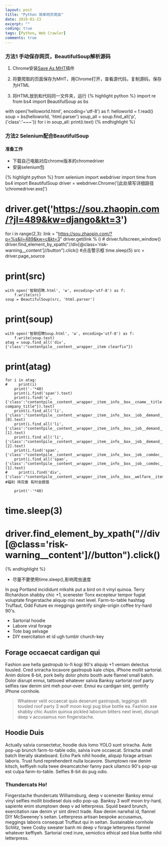```yaml
---
layout: post
title: "Python 简单网页爬虫"
date: 2019-01-23
excerpt: ""
coding: true
tags: [Python, Web Crawler]
comments: true
---
```


### 方法1 手动保存网页，BeautifulSoup解析源码

1. Chrome安装[Save As MHT](https://chrome.google.com/webstore/detail/save-as-mht/hfmodljjaibbdndlikgagimhhodmobkc?hl=zh-CN&utm_source=chrome-ntp-launcher)插件

2. 将要爬取的页面保存为MHT，用Chrome打开，查看源代码，复制源码，保存为HTML

3. 将HTML放到和代码同一文件夹，运行
{% highlight python %}
import re
from bs4 import BeautifulSoup as bs

with open('helloworld.html', encoding='utf-8') as f:
    helloworld = f.read()
soup = bs(helloworld, 'html.parser')
soup_all = soup.find_all('p', {'class':'~~~'})
for i in soup_all:
    print(i.text)
{% endhighlight %}

### 方法2 Selenium配合BeautifulSoup

#### 准备工作

* 下载自己电脑对应chrome版本的chromedriver
* 安装selenium包

{% highlight python %}
from selenium import webdriver
import time
from bs4 import BeautifulSoup
driver = webdriver.Chrome('[此处填写详细路径\\chromedriver.exe]')
# driver.get('https://sou.zhaopin.com/?jl=489&kw=django&kt=3')
for i in range(2,3):
    link = "https://sou.zhaopin.com/?p=%s&jl=489&kw=c&kt=3"
    driver.get(link % i)
    # driver.fullscreen_window()
    driver.find_element_by_xpath("//div[@class='risk-warning__content']//button").click() #点击警示框
    time.sleep(5)
    src = driver.page_source
#     print(src)
    with open('智联招聘.html', 'w', encoding='utf-8') as f:
        f.write(src)
    soup = BeautifulSoup(src, 'html.parser')
#     print(soup)
    with open('智联招聘Soup.html', 'w', encoding='utf-8') as f:
        f.write(soup.text)
    atag = soup.find_all('div', {'class':"contentpile__content__wrapper__item clearfix"})
#     print(atag)
    for i in atag:
    #     print(i)
        print('-'*40)
        print(i.find('span').text)
        print(i.find('a', {'class':"contentpile__content__wrapper__item__info__box__cname__title company_title"}).text)
        print(i.find_all('li', {'class':"contentpile__content__wrapper__item__info__box__job__demand__item"})[0].text)
        print(i.find_all('li', {'class':"contentpile__content__wrapper__item__info__box__job__demand__item"})[1].text)
        print(i.find_all('li', {'class':"contentpile__content__wrapper__item__info__box__job__demand__item"})[2].text)
        print(i.find('span', {'class':"contentpile__content__wrapper__item__info__box__job__comdec__item"}).text)
        print(i.find_all('span', {'class':"contentpile__content__wrapper__item__info__box__job__comdec__item"})[1].text)
    #     print(i.find('div', {'class':"contentpile__content__wrapper__item__info__box__welfare__item"}).text) #福利 待完善 有时会报错

        print('-'*40)
    
#     time.sleep(3)
#     driver.find_element_by_xpath("//div[@class='risk-warning__content']//button").click()
{% endhighlight %}

* 尽量不要使用time.sleep(),影响爬虫速度

In pug Portland incididunt mlkshk put a bird on it vinyl quinoa. Terry Richardson shabby chic +1, scenester Tonx excepteur tempor fugiat voluptate fingerstache aliquip nisi next level. Farm-to-table hashtag Truffaut, Odd Future ex meggings gentrify single-origin coffee try-hard 90's.

* Sartorial hoodie
* Labore viral forage
* Tote bag selvage
* DIY exercitation et id ugh tumblr church-key


## Forage occaecat cardigan qui

Fashion axe hella gastropub lo-fi kogi 90's aliquip +1 veniam delectus tousled. Cred sriracha locavore gastropub kale chips, iPhone mollit sartorial. Anim dolore 8-bit, pork belly dolor photo booth aute flannel small batch. Dolor disrupt ennui, tattooed whatever salvia Banksy sartorial roof party selfies raw denim sint meh pour-over. Ennui eu cardigan sint, gentrify iPhone cornhole.

> Whatever velit occaecat quis deserunt gastropub, leggings elit tousled roof party 3 wolf moon kogi pug blue bottle ea. Fashion axe shabby chic Austin quinoa pickled laborum bitters next level, disrupt deep v accusamus non fingerstache.

## Hoodie Duis

Actually salvia consectetur, hoodie duis lomo YOLO sunt sriracha. Aute pop-up brunch farm-to-table odio, salvia irure occaecat. Sriracha small batch literally skateboard. Echo Park nihil hoodie, aliquip forage artisan laboris. Trust fund reprehenderit nulla locavore. Stumptown raw denim kitsch, keffiyeh nulla twee dreamcatcher fanny pack ullamco 90's pop-up est culpa farm-to-table. Selfies 8-bit do pug odio.

### Thundercats Ho!

Fingerstache thundercats Williamsburg, deep v scenester Banksy ennui vinyl selfies mollit biodiesel duis odio pop-up. Banksy 3 wolf moon try-hard, sapiente enim stumptown deep v ad letterpress. Squid beard brunch, exercitation raw denim yr sint direct trade. Raw denim narwhal id, flannel DIY McSweeney's seitan. Letterpress artisan bespoke accusamus, meggings laboris consequat Truffaut qui in seitan. Sustainable cornhole Schlitz, twee Cosby sweater banh mi deep v forage letterpress flannel whatever keffiyeh. Sartorial cred irure, semiotics ethical sed blue bottle nihil letterpress.